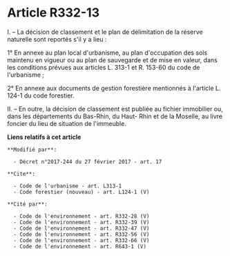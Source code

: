 # Article R332-13

I. – La décision de classement et le plan de délimitation de la réserve naturelle sont reportés s'il y a lieu :

1° En annexe au plan local d'urbanisme, au plan d'occupation des sols maintenu en vigueur ou au plan de sauvegarde et de mise
en valeur, dans les conditions prévues aux articles L. 313-1 et R. 153-60 du code de l'urbanisme ;

2° En annexe aux documents de gestion forestière mentionnés à l'article L. 124-1 du code forestier.

II. – En outre, la décision de classement est publiée au fichier immobilier ou, dans les départements du Bas-Rhin, du Haut-
Rhin et de la Moselle, au livre foncier du lieu de situation de l'immeuble.

**Liens relatifs à cet article**

	**Modifié par**:

	  - Décret n°2017-244 du 27 février 2017 - art. 17

	**Cite**:

	  - Code de l'urbanisme - art. L313-1
	  - Code forestier (nouveau) - art. L124-1 (V)

	**Cité par**:

	  - Code de l'environnement - art. R332-28 (V)
	  - Code de l'environnement - art. R332-39 (V)
	  - Code de l'environnement - art. R332-47 (V)
	  - Code de l'environnement - art. R332-56 (V)
	  - Code de l'environnement - art. R332-66 (V)
	  - Code de l'environnement - art. R643-1 (V)
